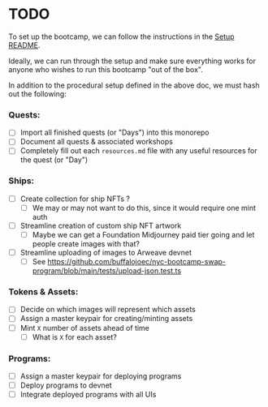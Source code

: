 # TODO

To set up the bootcamp, we can follow the instructions in the [Setup README](./setup/README.md).

Ideally, we can run through the setup and make sure everything works for anyone who wishes to run this bootcamp "out of the box".

In addition to the procedural setup defined in the above doc, we must hash out the following:

### Quests:

- [ ] Import all finished quests (or "Days") into this monorepo
- [ ] Document all quests & associated workshops
- [ ] Completely fill out each `resources.md` file with any useful resources for the quest (or "Day")

### Ships:

- [ ] Create collection for ship NFTs ?
  - [ ] We may or may not want to do this, since it would require one mint auth
- [ ] Streamline creation of custom ship NFT artwork
  - [ ] Maybe we can get a Foundation Midjourney paid tier going and let people create images with that?
- [ ] Streamline uploading of images to Arweave devnet
  - [ ] See https://github.com/buffalojoec/nyc-bootcamp-swap-program/blob/main/tests/upload-json.test.ts

### Tokens & Assets:

- [ ] Decide on which images will represent which assets
- [ ] Assign a master keypair for creating/minting assets
- [ ] Mint `X` number of assets ahead of time
  - [ ] What is `X` for each asset?

### Programs:

- [ ] Assign a master keypair for deploying programs
- [ ] Deploy programs to devnet
- [ ] Integrate deployed programs with all UIs
